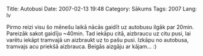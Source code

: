 Title: Autobusi
Date: 2007-02-13 19:48
Category: Sākums
Tags: 2007
Lang: lv

Pirmo reizi visu šo mēnešu laikā nācās gaidīt uz autobusu ilgāk par 20min. Pareizāk sakot gaidīju ~40min. Tad iekāpu citā, aizbraucu uz citu pusi, lai varētu iekāpt tramvajā un aizbraukt uz to pašu pusi. Izkāpu no autobusa, tramvajs acu priekšā aizbrauca. Beigās aizgāju ar kājam... :)
